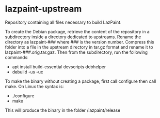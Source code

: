 # lazpaint-upstream
Repository containing all files necessary to build LazPaint.

To create the Debian package, retrieve the content of the repository in a subdirectory inside a directory dedicated to upstreams. Rename the directory as lazpaint-### where ### is the version number. Compress this folder into a file in the upstream directory in tar.gz format and rename it to lazpaint-###.orig.tar.gaz. Then from the subdirectory, run the following commands:
- apt install build-essential devscripts debhelper
- debuild -us -uc

To make the binary without creating a package, first call configure then call make. On Linux the syntax is:
- ./configure
- make

This will produce the binary in the folder /lazpaint/release

